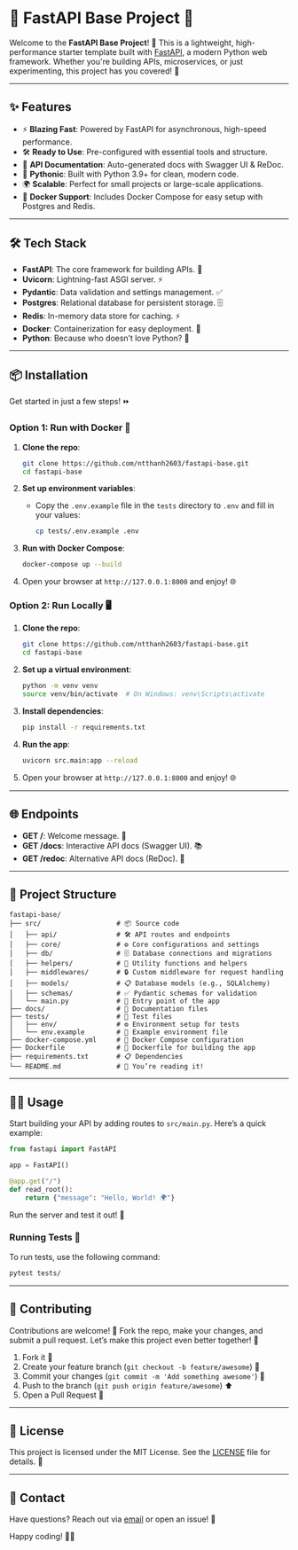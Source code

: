 # 🚀 FastAPI Base Project 🚀

Welcome to the **FastAPI Base Project**! 🎉 This is a lightweight, high-performance starter template built with [FastAPI](https://fastapi.tiangolo.com/), a modern Python web framework. Whether you're building APIs, microservices, or just experimenting, this project has you covered! 🌟

---

## ✨ Features

- ⚡ **Blazing Fast**: Powered by FastAPI for asynchronous, high-speed performance.
- 🛠️ **Ready to Use**: Pre-configured with essential tools and structure.
- 📝 **API Documentation**: Auto-generated docs with Swagger UI & ReDoc.
- 🐍 **Pythonic**: Built with Python 3.9+ for clean, modern code.
- 🌍 **Scalable**: Perfect for small projects or large-scale applications.
- 🐳 **Docker Support**: Includes Docker Compose for easy setup with Postgres and Redis.

---

## 🛠️ Tech Stack

- **FastAPI**: The core framework for building APIs. 🚀
- **Uvicorn**: Lightning-fast ASGI server. ⚡
- **Pydantic**: Data validation and settings management. ✅
- **Postgres**: Relational database for persistent storage. 🗄️
- **Redis**: In-memory data store for caching. ⚡
- **Docker**: Containerization for easy deployment. 🐳
- **Python**: Because who doesn’t love Python? 🐍

---

## 📦 Installation

Get started in just a few steps! ⏩

### Option 1: Run with Docker 🐳

1. **Clone the repo**:

   ```bash
   git clone https://github.com/ntthanh2603/fastapi-base.git
   cd fastapi-base
   ```

2. **Set up environment variables**:

   - Copy the `.env.example` file in the `tests` directory to `.env` and fill in your values:
     ```bash
     cp tests/.env.example .env
     ```

3. **Run with Docker Compose**:

   ```bash
   docker-compose up --build
   ```

4. Open your browser at `http://127.0.0.1:8000` and enjoy! 🌐

### Option 2: Run Locally 🖥️

1. **Clone the repo**:

   ```bash
   git clone https://github.com/ntthanh2603/fastapi-base.git
   cd fastapi-base
   ```

2. **Set up a virtual environment**:

   ```bash
   python -m venv venv
   source venv/bin/activate  # On Windows: venv\Scripts\activate
   ```

3. **Install dependencies**:

   ```bash
   pip install -r requirements.txt
   ```

4. **Run the app**:

   ```bash
   uvicorn src.main:app --reload
   ```

5. Open your browser at `http://127.0.0.1:8000` and enjoy! 🌐

---

## 🌐 Endpoints

- **GET /**: Welcome message. 👋
- **GET /docs**: Interactive API docs (Swagger UI). 📚
- **GET /redoc**: Alternative API docs (ReDoc). 📖

---

## 📂 Project Structure

```
fastapi-base/
├── src/                   # 📦 Source code
│   ├── api/               # 🛠️ API routes and endpoints
│   ├── core/              # ⚙️ Core configurations and settings
│   ├── db/                # 🗄️ Database connections and migrations
│   ├── helpers/           # 🧰 Utility functions and helpers
│   ├── middlewares/       # 🔒 Custom middleware for request handling
│   ├── models/            # 📋 Database models (e.g., SQLAlchemy)
│   ├── schemas/           # ✅ Pydantic schemas for validation
│   └── main.py            # 🚀 Entry point of the app
├── docs/                  # 📝 Documentation files
├── tests/                 # 🧪 Test files
│   ├── env/               # ⚙️ Environment setup for tests
│   └── env.example        # 📄 Example environment file
├── docker-compose.yml     # 🐳 Docker Compose configuration
├── Dockerfile             # 🐳 Dockerfile for building the app
├── requirements.txt       # 📋 Dependencies
└── README.md              # 📝 You’re reading it!
```

---

## 🧑‍💻 Usage

Start building your API by adding routes to `src/main.py`. Here’s a quick example:

```python
from fastapi import FastAPI

app = FastAPI()

@app.get("/")
def read_root():
    return {"message": "Hello, World! 🌍"}
```

Run the server and test it out! 🎯

### Running Tests 🧪

To run tests, use the following command:

```bash
pytest tests/
```

---

## 🌟 Contributing

Contributions are welcome! 🙌 Fork the repo, make your changes, and submit a pull request. Let’s make this project even better together! 🤝

1. Fork it 🍴
2. Create your feature branch (`git checkout -b feature/awesome`) 🌿
3. Commit your changes (`git commit -m 'Add something awesome'`) 💾
4. Push to the branch (`git push origin feature/awesome`) ⬆️
5. Open a Pull Request 🚀

---

## 📜 License

This project is licensed under the MIT License. See the [LICENSE](LICENSE) file for details. 📝

---

## 💬 Contact

Have questions? Reach out via [email](mailto:tuanthanh2kk4@gmail.com) or open an issue! 📧

Happy coding! 🎉🚀
